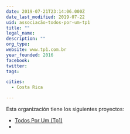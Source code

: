 ```yaml
---
date: 2019-07-21T23:14:06.000Z
date_last_modified: 2019-07-22
uid: associacão-todos-por-um-tp1
title: ""
legal_name: 
description: ""
org_type: 
website: www.tp1.com.br
year_founded: 2016
facebook: 
twitter: 
tags:

cities: 
  - Costa Rica

---
```


Esta organización tiene los siguientes proyectos:

- [Todos Por Um (Tp1)](/i/todos-por-um-tp1.html)
- [](/i/associacão-todos-por-um-tp1.html)
